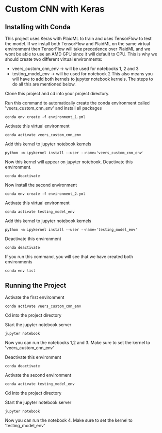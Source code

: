 # Custom CNN with Keras

## Installing with Conda
This project uses Keras with PlaidML to train and uses TensorFlow to test the model. If we install both TensorFlow and PlaidML on the same virtual environment then TensorFlow will take precedence over PlaidML and we wont be able to use an AMD GPU since it will default to CPU. This is why we should create two different virtual environments:
- veers_custom_cnn_env -> will be used for notebooks 1, 2 and 3
- testing_model_env -> will be used for notebook 2
This also means you will have to add both kernels to jupyter notebook kernels. The steps to do all this are mentioned below.

Clone this project and cd into your project directory.  

Run this command to automatically create the conda environment called 'veers_custom_cnn_env' and install all packages
```
conda env create -f environment_1.yml
```
Activate this virtual environment
```
conda activate veers_custom_cnn_env
```
Add this kernel to jupyter notebook kernels
```
python -m ipykernel install --user --name='veers_custom_cnn_env'
```
Now this kernel will appear on jupyter notebook. Deactivate this environment.
```
conda deactivate
```
Now install the second environment
```
conda env create -f environment_2.yml
```
Activate this virtual environment
```
conda activate testing_model_env
```
Add this kernel to jupyter notebook kernels
```
python -m ipykernel install --user --name='testing_model_env'
```
Deactivate this environment
```
conda deactivate
```
If you run this command, you will see that we have created both environments
```
conda env list
```

## Running the Project
Activate the first environment
```
conda activate veers_custom_cnn_env
```
Cd into the project directory

Start the jupyter notebook server
```
jupyter notebook
```
Now you can run the notebooks 1,2 and 3. Make sure to set the kernel to 'veers_custom_cnn_env'

Deactivate this environment
```
conda deactivate
```
Activate the second environment
```
conda activate testing_model_env
```
Cd into the project directory

Start the jupyter notebook server
```
jupyter notebook
```
Now you can run the notebook 4. Make sure to set the kernel to 'testing_model_env'